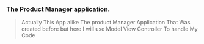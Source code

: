 ### The Product Manager application.
> Actually This App alike The product Manager Application That Was created before but 
  here I will use Model View Controller To handle My Code 